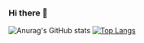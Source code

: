 ### Hi there 👋
![Anurag's GitHub stats](https://github-readme-stats.vercel.app/api?username=marcincichowski&theme=dark&show_icons=true)
[![Top Langs](https://github-readme-stats.vercel.app/api/top-langs/?username=marcincichowski&theme=dark&shadow_icons=true&layout=compact)](https://github.com/anuraghazra/github-readme-stats)

<!--
**marcincichowski/marcincichowski** is a ✨ _special_ ✨ repository because its `README.md` (this file) appears on your GitHub profile.

Here are some ideas to get you started:

- 🔭 I’m currently working on ...
- 🌱 I’m currently learning ...
- 👯 I’m looking to collaborate on ...
- 🤔 I’m looking for help with ...
- 💬 Ask me about ...
- 📫 How to reach me: ...
- 😄 Pronouns: ...
- ⚡ Fun fact: ...
-->
